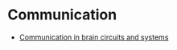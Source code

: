 # Communication

- [Communication in brain circuits and systems](https://github.com/cyneuro/neuro_communication)